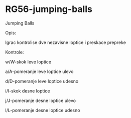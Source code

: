 # RG56-jumping-balls
Jumping Balls

Opis:

Igrac kontrolise dve nezavisne loptice i preskace prepreke


Kontrole:

w/W-skok leve loptice

a/A-pomeranje leve loptice ulevo

d/D-pomeranje leve loptice udesno


i/I-skok desne loptice

j/J-pomeranje desne loptice ulevo

l/L-pomeranje desne loptice udesno

